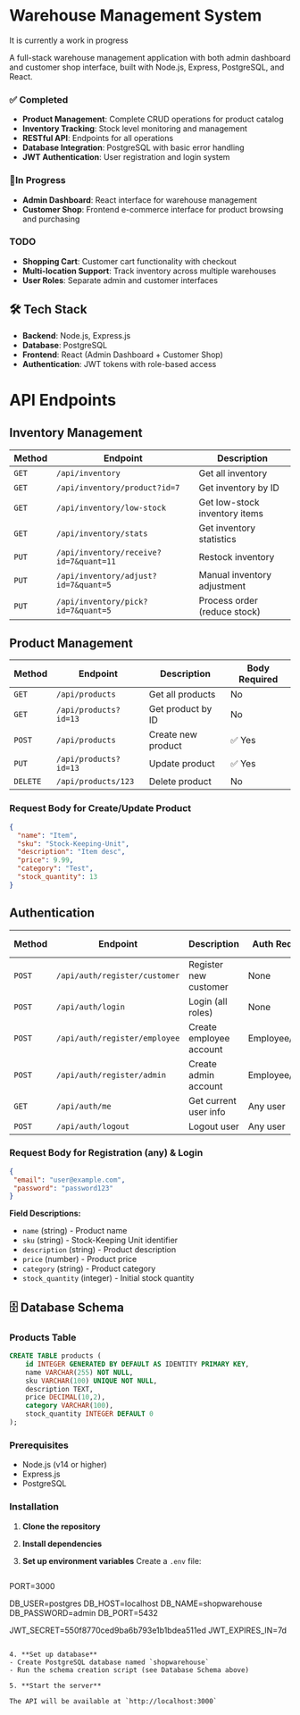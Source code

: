 # Warehouse Management System

It is currently a work in progress

A full-stack warehouse management application with both admin dashboard and customer shop interface, built with Node.js, Express, PostgreSQL, and React.

### ✅ Completed
- **Product Management**: Complete CRUD operations for product catalog
- **Inventory Tracking**: Stock level monitoring and management
- **RESTful API**: Endpoints for all operations
- **Database Integration**: PostgreSQL with basic error handling
- **JWT Authentication**: User registration and login system

### 🔨In Progress
- **Admin Dashboard**: React interface for warehouse management
- **Customer Shop**: Frontend e-commerce interface for product browsing and purchasing

### TODO
- **Shopping Cart**: Customer cart functionality with checkout
- **Multi-location Support**: Track inventory across multiple warehouses
- **User Roles**: Separate admin and customer interfaces

## 🛠️ Tech Stack
- **Backend**: Node.js, Express.js
- **Database**: PostgreSQL
- **Frontend**: React (Admin Dashboard + Customer Shop)
- **Authentication**: JWT tokens with role-based access

# API Endpoints

## Inventory Management

| Method | Endpoint | Description |
|--------|----------|-------------|
| `GET` | `/api/inventory` | Get all inventory |
| `GET` | `/api/inventory/product?id=7` | Get inventory by ID |
| `GET` | `/api/inventory/low-stock` | Get low-stock inventory items |
| `GET` | `/api/inventory/stats` | Get inventory statistics |
| `PUT` | `/api/inventory/receive?id=7&quant=11` | Restock inventory |
| `PUT` | `/api/inventory/adjust?id=7&quant=5` | Manual inventory adjustment |
| `PUT` | `/api/inventory/pick?id=7&quant=5` | Process order (reduce stock) |

## Product Management

| Method | Endpoint | Description | Body Required |
|--------|----------|-------------|---------------|
| `GET` | `/api/products` | Get all products | No |
| `GET` | `/api/products?id=13` | Get product by ID | No |
| `POST` | `/api/products` | Create new product | ✅ Yes |
| `PUT` | `/api/products?id=13` | Update product | ✅ Yes |
| `DELETE` | `/api/products/123` | Delete product | No |

### Request Body for Create/Update Product

```json
{
  "name": "Item",
  "sku": "Stock-Keeping-Unit", 
  "description": "Item desc",
  "price": 9.99,
  "category": "Test",
  "stock_quantity": 13
}
```

## Authentication

| Method | Endpoint | Description | Auth Required | Body Required |
|--------|----------|-------------|---------------|---------------|
| `POST` | `/api/auth/register/customer` | Register new customer | None | ✅ Yes |
| `POST` | `/api/auth/login` | Login (all roles) | None | ✅ Yes |
| `POST` | `/api/auth/register/employee` | Create employee account | Employee/Admin | ✅ Yes |
| `POST` | `/api/auth/register/admin` | Create admin account | Employee/Admin | ✅ Yes |
| `GET` | `/api/auth/me` | Get current user info | Any user | No |
| `POST` | `/api/auth/logout` | Logout user | Any user | No |

### Request Body for Registration (any) & Login

```json
{
 "email": "user@example.com",
 "password": "password123"
}
```

**Field Descriptions:**
- `name` (string) - Product name
- `sku` (string) - Stock-Keeping Unit identifier  
- `description` (string) - Product description
- `price` (number) - Product price
- `category` (string) - Product category
- `stock_quantity` (integer) - Initial stock quantity


## 🗄️ Database Schema

### Products Table
```sql
CREATE TABLE products (
    id INTEGER GENERATED BY DEFAULT AS IDENTITY PRIMARY KEY,
    name VARCHAR(255) NOT NULL,
    sku VARCHAR(100) UNIQUE NOT NULL,
    description TEXT,
    price DECIMAL(10,2),
    category VARCHAR(100),
    stock_quantity INTEGER DEFAULT 0
);
```

### Prerequisites
- Node.js (v14 or higher)
- Express.js
- PostgreSQL

### Installation

1. **Clone the repository**

2. **Install dependencies**

3. **Set up environment variables**
   Create a `.env` file:
   ```
PORT=3000

DB_USER=postgres
DB_HOST=localhost
DB_NAME=shopwarehouse
DB_PASSWORD=admin
DB_PORT=5432

JWT_SECRET=550f8770ced9ba6b793e1b1bdea511ed
JWT_EXPIRES_IN=7d
   ```

4. **Set up database**
   - Create PostgreSQL database named `shopwarehouse`
   - Run the schema creation script (see Database Schema above)

5. **Start the server**

The API will be available at `http://localhost:3000`